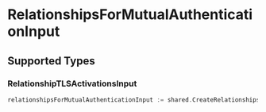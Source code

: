 # RelationshipsForMutualAuthenticationInput


## Supported Types

### RelationshipTLSActivationsInput

```go
relationshipsForMutualAuthenticationInput := shared.CreateRelationshipsForMutualAuthenticationInputRelationshipTLSActivationsInput(shared.RelationshipTLSActivationsInput{/* values here */})
```

